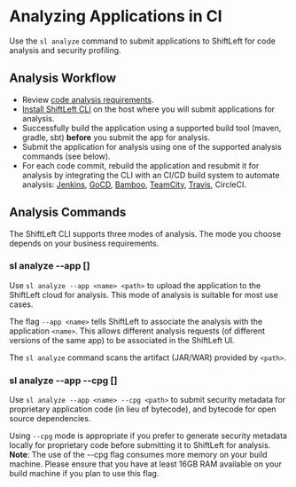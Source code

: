 # Analyzing Applications in CI

Use the `sl analyze` command to submit applications to ShiftLeft for code analysis and security profiling.

## Analysis Workflow

- Review [code analysis requirements](doc:requirements#section-code-analysis-requirements).
- [Install ShiftLeft CLI](doc:cli) on the host where you will submit applications for analysis.
- Successfully build the application using a supported build tool (maven, gradle, sbt) **before** you submit the app for analysis. 
- Submit the application for analysis using one of the supported analysis commands (see below).
- For each code commit, rebuild the application and resubmit it for analysis by integrating the CLI with an CI/CD build system to automate analysis: [Jenkins](doc:jenkins), [GoCD](doc:gocd), [Bamboo](doc:bamboo), [TeamCity](doc:teamcity), [Travis](doc:travis), CircleCI.

## Analysis Commands

The ShiftLeft CLI supports three modes of analysis. The mode you choose depends on your business requirements.

### sl analyze --app <name> [<path>]

Use `sl analyze --app <name> <path>` to upload the application to the ShiftLeft cloud for analysis. This mode of analysis is suitable for most use cases.

The flag `--app <name>` tells ShiftLeft to associate the analysis with the application `<name>`. This allows different analysis requests (of different versions of the same app) to be associated in the ShiftLeft UI.

The `sl analyze` command scans the artifact (JAR/WAR) provided by `<path>`.

### sl analyze --app <name> --cpg [<path>]

Use `sl analyze --app <name> --cpg <path>` to submit security metadata for proprietary application code (in lieu of bytecode), and bytecode for open source dependencies. 

Using `--cpg` mode is appropriate if you prefer to generate security metadata locally for proprietary code before submitting it to ShiftLeft for analysis. **Note**: The use of the --cpg flag consumes more memory on your build machine. Please ensure that you have at least 16GB RAM available on your build machine if you plan to use this flag.
